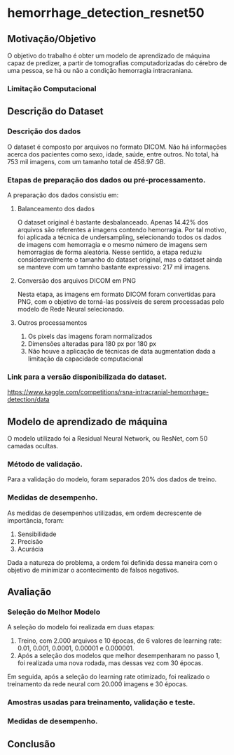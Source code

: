 # hemorrhage_detection_resnet50

## Motivação/Objetivo
O objetivo do trabalho é obter um modelo de aprendizado de máquina capaz de predizer, a partir de tomografias computadorizadas do cérebro de uma pessoa, se há ou não a condição hemorragia intracraniana.

### Limitação Computacional

## Descrição do Dataset

### Descrição dos dados
O dataset é composto por arquivos no formato DICOM. Não há informações acerca dos pacientes como sexo, idade, saúde, entre outros.
No total, há 753 mil imagens, com um tamanho total de 458.97 GB.

### Etapas de preparação dos dados ou pré-processamento.
A preparação dos dados consistiu em:
1. Balanceamento dos dados

   O dataset original é bastante desbalanceado. Apenas 14.42% dos arquivos são referentes a imagens contendo hemorragia.
   Por tal motivo, foi aplicada a técnica de undersampling, selecionando todos os dados de imagens com hemorragia e o mesmo número de imagens sem hemorragias de forma aleatória.
   Nesse sentido, a etapa reduziu consideravelmente o tamanho do dataset original, mas o dataset ainda se manteve com um tamnho bastante expressivo: 217 mil imagens.

2. Conversão dos arquivos DICOM em PNG

   Nesta etapa, as imagens em formato DICOM foram convertidas para PNG, com o objetivo de torná-las possíveis de serem processadas pelo modelo de Rede Neural selecionado.

3. Outros processamentos
   1. Os pixels das imagens foram normalizados
   2. Dimensões alteradas para 180 px por 180 px
   3. Não houve a aplicação de técnicas de data augmentation dada a limitação da capacidade computacional


### Link para a versão disponibilizada do dataset.
https://www.kaggle.com/competitions/rsna-intracranial-hemorrhage-detection/data

## Modelo de aprendizado de máquina
O modelo utilizado foi a Residual Neural Network, ou ResNet, com 50 camadas ocultas.

### Método de validação.

Para a validação do modelo, foram separados 20% dos dados de treino.

### Medidas de desempenho.

As medidas de desempenhos utilizadas, em ordem decrescente de importância, foram:
1. Sensibilidade
2. Precisão
3. Acurácia

Dada a natureza do problema, a ordem foi definida dessa maneira com o objetivo de minimizar o acontecimento de falsos negativos. 

## Avaliação

### Seleção do Melhor Modelo

A seleção do modelo foi realizada em duas etapas:
1. Treino, com 2.000 arquivos e 10 épocas, de 6 valores de learning rate: 0.01, 0.001, 0.0001, 0.00001 e 0.000001.
2. Após a seleção dos modelos que melhor desempenharam no passo 1, foi realizada uma nova rodada, mas dessas vez com 30 épocas.


Em seguida, após a seleção do learning rate otimizado, foi realizado o treinamento da rede neural com 20.000 imagens e 30 épocas.

### Amostras usadas para treinamento, validação e teste.

### Medidas de desempenho.


## Conclusão
